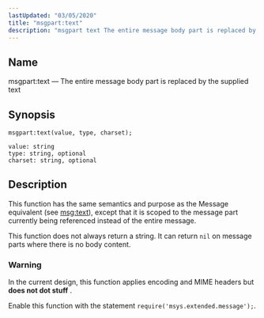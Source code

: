 ```yaml
---
lastUpdated: "03/05/2020"
title: "msgpart:text"
description: "msgpart text The entire message body part is replaced by the supplied text msgpart text value type charset This function has the same semantics and purpose as the Message equivalent see msg text except that it is scoped to the message part currently being referenced instead of the entire message..."
---
```


<a name="lua.ref.msgpart_text2"></a> 
## Name

msgpart:text — The entire message body part is replaced by the supplied text

<a name="idp17140240"></a> 
## Synopsis

`msgpart:text(value, type, charset);`

```
value: string
type: string, optional
charset: string, optional
```
<a name="idp17143264"></a> 
## Description

This function has the same semantics and purpose as the Message equivalent (see [msg:text](/momentum/4/lua/ref-msg-text)), except that it is scoped to the message part currently being referenced instead of the entire message.

This function does not always return a string. It can return `nil` on message parts where there is no body content.

### Warning

In the current design, this function applies encoding and MIME headers but **does not dot stuff** .

Enable this function with the statement `require('msys.extended.message');`.